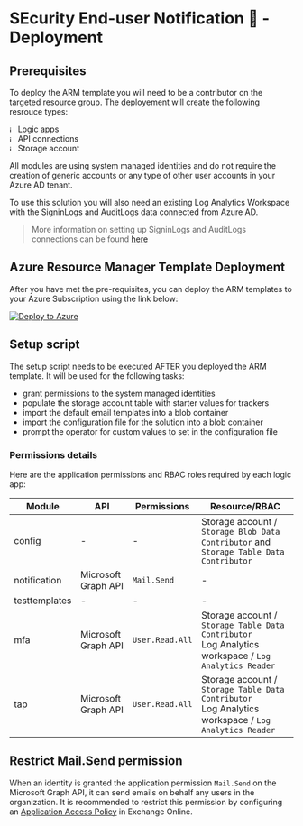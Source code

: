 # SEcurity End-user Notification 👀 - Deployment

## Prerequisites

To deploy the ARM template you will need to be a contributor on the targeted resource group. The deployement will create the following resrouce types:

<img width="11" alt="image" src="https://user-images.githubusercontent.com/22434561/224331040-c33e21ed-dbe7-4399-900b-907d7dc339df.png"> Logic apps   
<img width="11" alt="image" src="https://user-images.githubusercontent.com/22434561/224331104-e95a32cf-34ee-40e7-b7ed-e026bfbbf105.png"> API connections   
<img width="11" alt="image" src="https://user-images.githubusercontent.com/22434561/224331172-5c9c68c0-7ff4-41d9-92a9-d60129808f24.png"> Storage account

All modules are using system managed identities and do not require the creation of generic accounts or any type of other user accounts in your Azure AD tenant.

To use this solution you will also need an existing Log Analytics Workspace with the SigninLogs and AuditLogs data connected from Azure AD.

> More information on setting up SigninLogs and AuditLogs connections can be found [here](https://learn.microsoft.com/azure/active-directory/reports-monitoring/howto-integrate-activity-logs-with-log-analytics)

## Azure Resource Manager Template Deployment

After you have met the pre-requisites, you can deploy the ARM templates to your Azure Subscription using the link below:

[![Deploy to Azure](https://aka.ms/deploytoazurebutton)](https://aka.ms/seendeploy)

## Setup script

The setup script needs to be executed AFTER you deployed the ARM template. It will be used for the following tasks:
- grant permissions to the system managed identities
- populate the storage account table with starter values for trackers
- import the default email templates into a blob container
- import the configuration file for the solution into a blob container
- prompt the operator for custom values to set in the configuration file

### Permissions details

Here are the application permissions and RBAC roles required by each logic app:

|Module|API|Permissions|Resource/RBAC|
|---|---|---|---|
|config|-|-|Storage account / `Storage Blob Data Contributor` and `Storage Table Data Contributor`|
|notification|Microsoft Graph API|`Mail.Send`|-|
|testtemplates|-|-|-|
|mfa|Microsoft Graph API|`User.Read.All`|Storage account / `Storage Table Data Contributor` <br /> Log Analytics workspace / `Log Analytics Reader`|
|tap|Microsoft Graph API|`User.Read.All`|Storage account / `Storage Table Data Contributor` <br /> Log Analytics workspace / `Log Analytics Reader`|

## Restrict Mail.Send permission

When an identity is granted the application permission `Mail.Send` on the Microsoft Graph API, it can send emails on behalf any users in the organization. It is recommended to restrict this permission by configuring an [Application Access Policy](https://learn.microsoft.com/en-us/graph/auth-limit-mailbox-access) in Exchange Online. 